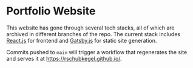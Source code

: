 # Portfolio Website

This website has gone through several tech stacks, all of which are archived in different branches of the repo. The current stack includes [React.js](https://reactjs.org/) for frontend and [Gatsby.js](https://www.gatsbyjs.com/) for static site generation.

Commits pushed to `main` will trigger a workflow that regenerates the site and serves it at https://rschubkegel.github.io/.